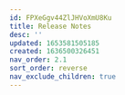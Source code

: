 ```yaml
---
id: FPXeGgv44ZlJHVoXmU8Ku
title: Release Notes
desc: ''
updated: 1653581505185
created: 1636500326451
nav_order: 2.1
sort_order: reverse
nav_exclude_children: true
---
```



